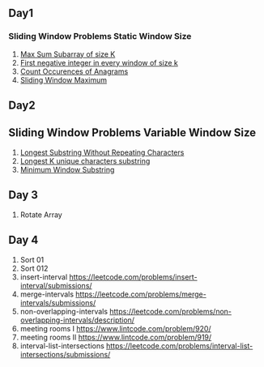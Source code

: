 ## Day1
### Sliding Window Problems Static Window Size
1. [Max Sum Subarray of size K](https://www.geeksforgeeks.org/problems/max-sum-subarray-of-size-k5313/1)
2. [First negative integer in every window of size k](https://www.geeksforgeeks.org/problems/first-negative-integer-in-every-window-of-size-k3345/1)
3. [Count Occurences of Anagrams](https://www.geeksforgeeks.org/problems/count-occurences-of-anagrams5839/1)
4. [Sliding Window Maximum](https://www.interviewbit.com/problems/sliding-window-maximum/)

## Day2
## Sliding Window Problems Variable Window Size
1. [Longest Substring Without Repeating Characters](https://leetcode.com/problems/longest-substring-without-repeating-characters/)
2. [Longest K unique characters substring](https://www.geeksforgeeks.org/problems/longest-k-unique-characters-substring0853/1)
3. [Minimum Window Substring](https://leetcode.com/problems/minimum-window-substring/)

## Day 3
1. Rotate Array

## Day 4
1. Sort 01
2. Sort 012
3. insert-interval https://leetcode.com/problems/insert-interval/submissions/
4. merge-intervals https://leetcode.com/problems/merge-intervals/submissions/
5. non-overlapping-intervals https://leetcode.com/problems/non-overlapping-intervals/description/
6. meeting rooms I https://www.lintcode.com/problem/920/
7. meeting rooms II https://www.lintcode.com/problem/919/
8. interval-list-intersections https://leetcode.com/problems/interval-list-intersections/submissions/
